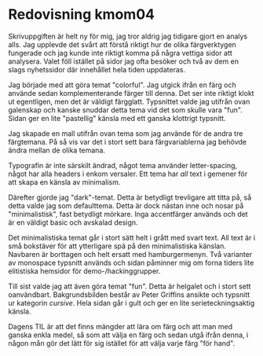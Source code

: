 ---
---
# Redovisning kmom04

Skrivuppgiften är helt ny för mig, jag tror aldrig jag tidigare gjort en analys alls.
Jag upplevde det svårt att förstå riktigt hur de olika färgverktygen fungerade och jag kunde inte riktigt komma på
några vettiga sidor att analysera. Valet föll istället på sidor jag ofta besöker och två av dem en slags nyhetssidor
där innehållet hela tiden uppdateras.

Jag började med att göra temat "colorful". Jag utgick ifrån en färg och använde sedan komplementerande färger till denna.
Det ser inte riktigt klokt ut egentligen, men det är väldigt färgglatt.
Typsnittet valde jag utifrån ovan galenskap och kanske snuddar detta tema vid det som skulle vara "fun".
Sidan ger en lite "pastellig" känsla med ett ganska klottrigt typsnitt.

Jag skapade en mall utifrån ovan tema som jag använde för de andra tre färgtemana.
På så vis var det i stort sett bara färgvariablerna jag behövde ändra mellan de olika temana.

Typografin är inte särskilt ändrad, något tema använder letter-spacing, något har alla headers i enkom versaler.
Ett tema har _all_ text i gemener för att skapa en känsla av minimalism.

Därefter gjorde jag "dark"-temat. Detta är betydligt trevligare att titta på, så detta valde jag som defaulttema.
Detta är dock nästan inne och nosar på "minimalistisk", fast betydligt mörkare.
Inga accentfärger används och det är en väldigt basic och avskalad design.

Det minimalistiska temat går i stort sätt helt i grått med svart text. All text är i små bokstäver för att ytterligare spä på den minimalistiska känslan.
Navbaren är borttagen och helt ersatt med hamburgermenyn. Två varianter av monospace typsnitt används och sidan påminner mig om forna tiders
lite elitistiska hemsidor för demo-/hackinggrupper.

Till sist valde jag att även göra temat "fun". Detta är helgalet och i stort sett oanvändbart.
Bakgrundsbilden består av Peter Griffins ansikte och typsnitt ur kategorin *cursive*.
Hela sidan går i gult och ger en lite serieteckningsaktig känsla.

Dagens TIL är att det finns mängder att lära om färg och att man med ganska enkla medel, så som att välja en färg och sedan utgå ifrån denna, i någon
mån gör det lätt för sig istället för att välja varje färg "för hand".
